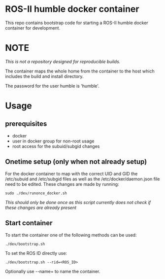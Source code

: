 # ROS-II humble docker container

This repo contains bootstrap code for starting a ROS-II humble docker container for development.

# NOTE
_This is not a repository designed for reproducible builds._

The container maps the whole home from the container to the host which includes the build and install directory.

The password for the user humble is 'humble'.


# Usage
## prerequisites
- docker
- user in docker group for non-root usage
- root access for the subuid/subgid changes


## Onetime setup (only when not already setup)
For the docker container to map with the correct UID and GID the /etc/subuid and /etc/subgid files as well as the /etc/docker/daemon.json file need to be edited.
These changes are made by running:

```
sudo ./dev/runonce_docker.sh
```

_This should only be done once as this script currently does not check if these changes are already present_

## Start container

To start the container one of the following methods can be used:

```
./dev/bootstrap.sh
```

To set the ROS ID directly use:
```
./dev/bootstrap.sh --rid=<ROS_ID>
```
Optionally use --name=<Container name> to name the container.


